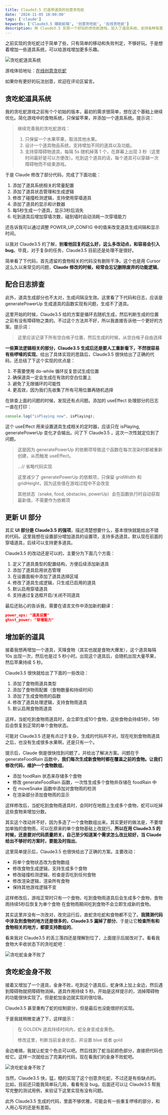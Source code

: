 ```yaml
---
title: Claude3.5 打造带道具的创意贪吃蛇
date: '2024-11-05 18:00:00'
tags: ['claude']
keywords: ['Claude3.5 辅助前端', '创意贪吃蛇', '在线贪吃蛇']
description: 用 Claude3.5 实现一个好玩的贪吃蛇游戏，加入了道具系统，支持各种有意思的创意道具。本文会记录是用 Cursor 完成这个创意贪吃蛇的整个过程，一起来看我如何更好的利用 AI 解决复杂问题。
---
```


之前实现的贪吃蛇过于简单了些，只有简单的移动和失败判定，不够好玩。于是想着增加一些道具系统，可以给游戏增加更多乐趣。

![贪吃蛇道具系统](https://games.programnotes.cn/20241104_ai_gallery_snake_blog.png)

游戏体验地址：[在线创意贪吃蛇](https://games.programnotes.cn/zh/games/snake)

如果你有更好的玩法创意，欢迎在评论区留言。

## 贪吃蛇道具系统

我的贪吃蛇游戏之前有个个初始的版本，最初的需求很简单，想在这个基础上继续优化。简化游戏中的食物系统，只保留苹果，并添加一个道具系统。提示词：

> 继续完善我的贪吃蛇游戏：
> 
> 1. 只保留一个水果苹果，取消其他水果。
> 2. 设计一个道具物品系统，支持增加不同的道具以及功能。
> 3. 支持穿障碍物道具，每隔 5s 随机掉落 1 个，在屏幕上出现 3 秒（这里时间最好是可以方便改）。吃到这个道具的话，每个道具可以穿越一次障碍物而不结束游戏。

于是 Claude 修改了部分代码，完成了下面功能：

1. 添加了道具系统相关的常量配置
2. 添加了道具状态管理和生成逻辑
3. 修改了碰撞检测逻辑，支持使用穿墙道具
4. 添加了道具的显示和计数器
5. 每5秒生成一个道具，显示3秒后消失
6. 吃到道具后增加穿墙次数，碰到墙时自动消耗一次穿墙能力

还告诉我可以通过调整 POWER_UP_CONFIG 中的值来改变道具生成间隔和显示时间。

以我对 Claude3.5 的了解，**别看他回复的这么好，这么多改动点，和容易会引入 bug**。毕竟，对于复杂的任务，Claude3.5 目前还是处理不是很好。

简单看了下代码，首先遗留的食物相关的代码没有删除干净。这个也是用 Cursor 这么久以来常见的问题，**Claude 修改的时候，经常会忘记删除废弃的功能逻辑**。 

## 配合日志排查

此外，道具生成部分也不太对，生成间隔没生效。这里看了下代码和日志，应该是 generatePowerUp 生成道具的函数实现有问题，生成不了道具。

这里开始的时候，Claude3.5 给的方案是循环去随机生成，然后判断生成的位置之前有没有障碍物之类的。不过这个方法并不好，所以我直接告诉他一个更好的方案。提示词：

> 这里应该记录下所有空白格子位置，然后生成的时候，从空白格子自由选择

**一些算法逻辑相关的部分，Claude3.5 生成后还是要人工重新看下，不然很容易有些啰嗦的实现**。给出了具体实现的思路后，Claude3.5 很快给出了正确的代码，还总结了下这个实现的优点是：

1. 不需要使用 do-while 循环反复尝试生成位置
2. 确保道具一定会生成在有效的空白位置上
3. 避免了无限循环的可能性
4. 更高效，因为我们先收集了所有可用位置再随机选择

在排查上面的问题的时候，发现还有点问题。添加的 useEffect 处理部分的日志一直在打印：

```js
console.log("isPlaying now", isPlaying);
```

这个 useEffect 用来设置道具生成相关的定时器，应该只在 isPlaying, generatePowerUp 变化才会输出。问了下 Claude3.5 ，这次一次性就定位到了问题。

> 这是因为 generatePowerUp 的依赖项导致这个函数在每次渲染时都被重新创建，从而触发 useEffect。
> 
> ...// 省略代码实现
> > 
> 这里减少了 generatePowerUp 的依赖项，只保留 gridWidth 和 gridHeight，因为这些值在游戏过程中不会改变
> 
> 其他状态（snake, food, obstacles, powerUp）会在函数执行时自动获取最新值，不需要作为依赖项

## 更新 UI 部分 

其实 **UI 部分是 Claude3.5 的强项**，描述清楚想要什么，基本很快就能给出不错的代码。这里我想在设置部分增加道具的设置项，支持多选道具，默认现在前面的穿墙道具，后续可以支持更多道具。

Claude3.5 的改动还是可以的，主要分为下面几个方面：

1. 定义了道具类型的配置结构，方便后续添加新道具
2. 添加了道具启用状态管理
3. 在设置面板中添加了道具选择区域
4. 修改了道具生成逻辑，只生成已启用的道具
5. 默认启用穿墙道具
6. 支持通过复选框开启/关闭不同道具

最后还贴心的告诉我，需要在语言文件中添加新的翻译：

```json
power_ups: "道具设置"
ghost_power: "穿墙能力"
```

## 增加新的道具

接着我想再增加一个道具，天降食物（其实也就是食物大爆发），这个道具每隔 10s 出现一次，然后也是过 5 秒小时。出现这个道具后，会随机出现大量苹果，然后苹果持续 5 秒。

Claude3.5 很快就给出了下面的一些改动：

1. 添加了食物雨道具类型
2. 添加了食物雨配置（食物数量和持续时间）
3. 添加了生成食物雨的函数
4. 修改了道具处理逻辑，支持食物雨道具
5. 默认启用食物雨道具

这样，当蛇吃到食物雨道具时，会立即生成10个食物，这些食物会持续5秒，5秒后会恢复到正常的单个食物状态。

可能对 Claude3.5 还是有点过于复杂，生成的代码并不对。现在吃到食物雨道具之后，也没有生成很多水果啊，还是只有一个。

提示后，Claude 倒是很快找到问题了，并给出了解决方案。问题在于 generateFoodRain 函数中，**我们每次生成新食物时都在覆盖之前的食物。让我们修改代码，维护一个食物数组**。

- 添加 foodRain 状态来存储多个食物
- 修改 generateFoodRain 函数，一次性生成多个食物并存储在 foodRain 中
- 在 moveSnake 函数中添加对食物雨的检测
- 在渲染部分添加食物雨的显示

这样修改后，当蛇吃到食物雨道具时，会同时在地图上生成多个食物，蛇可以吃掉这些食物来增加分数。

其实这个改动并不好，因为多造了一个食物数组出来。其实更好的做法是，不要增加单独的食物雨，可以在原来的单个食物基础上改就行。**所以在用 Claude3.5 的时候，还是要对代码质量把关，自己至少知道某个需求怎么改比较好，当 Claude 给出不够好的方案时，要能及时指出**。

这里简单提示后，Claude3.5 也很快给出了正确的方案。主要改动：

- 将单个食物状态改为食物数组
- 修改食物生成逻辑，支持生成多个食物
- 修改碰撞检测逻辑，检查是否吃到任何食物
- 修改渲染逻辑，渲染所有食物
- 保持其他游戏逻辑不变

这样修改后，游戏正常时只有一个食物，吃到食物雨道具后会生成多个食物，食物雨持续5秒后恢复为单个食物
在食物雨期间吃到食物不会立即生成新的食物。

其实这里并没有一次改对，改完运行后，直蛇贪吃蛇和食物都不见了。**我猜测代码中涉及到食物的地方还是很多的，Claude3.5 漏掉了部分**。于是让它**检查所有和食物相关的地方，都要支持数组的**。

看来我对 Claude3.5 的丢三落四还是理解到位了，上面提示后就改对了。看看我食物大丰收状态下的贪吃蛇吧：

![贪吃蛇金身不败了](https://games.programnotes.cn/20241104_ai_gallery_snake_apples.png)

## 贪吃蛇金身不败

接着又增加了一个道具，金身不败，吃到这个道具后，蛇身体上加上金边，然后遇到障碍物就把障碍物消掉。道具作用持续 5 秒。开始是这样提示的，消掉障碍物的功能很快实现了。但是蛇加金边就实现的很垃圾。

Claude3.5 甚至重构了蛇的绘制部分，但是最后也没能很好的实现。

于是我就稍微变通了下，这样提示：

> 在 GOLDEN 道具持续时间内，蛇全身变成金黄色。
> 
> 修改这里，判断当前金身状态，并设置 blue 或者 gold

金边难搞，我就让蛇变个色总可以吧。然后找到了蛇当前颜色部分，直接把代码也给它。这样一次就给出了完美的代码，现在看我们的金身不败蛇吧。

![贪吃蛇金身不败了](https://games.programnotes.cn/20241104_ai_gallery_snake_golden.png)

当然，Claude3.5 快，猛，糙的实现了这个创意贪吃蛇，不过还是有些缺点的。比如，目前还只能我简单玩几局，看看有没 bug。后面还可以让 Claude3.5 帮我写完整的测试用例，来验证下这里实现有没有问题。

此外 Claude3.5 生成的代码，里面不够优雅，可能会有一些重复啰嗦的部分，和人用心写的还是有差距。
